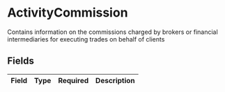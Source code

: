 # ActivityCommission

Contains information on the commissions charged by brokers or financial intermediaries for executing trades on behalf of clients


## Fields

| Field       | Type        | Required    | Description |
| ----------- | ----------- | ----------- | ----------- |